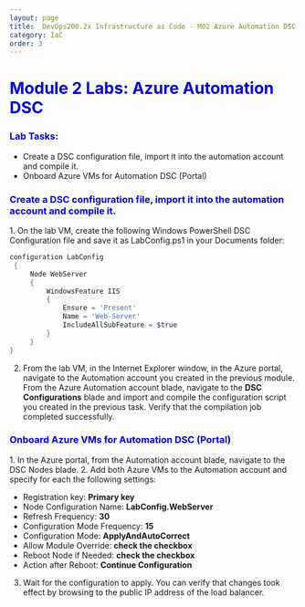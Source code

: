 ```yaml
---
layout: page
title:  DevOps200.2x Infrastructure as Code - M02 Azure Automation DSC Labs 2
category: IaC
order: 3
---
```

  

<h1><span style="color: #0000CD;"> Module 2 Labs: Azure Automation DSC </span></h1>



<h3><span style="color: #0000CD;"> Lab Tasks:</span></h3> 


- Create a DSC configuration file, import it into the automation account and compile it. 
- Onboard Azure VMs for Automation DSC (Portal)
  

 
  
<h3><span style="color: #0000CD;">Create a DSC configuration file, import it into the automation account and compile it. </span></h3> 
1. On the lab VM, create the following Windows PowerShell DSC Configuration file and save it as LabConfig.ps1 in your Documents folder: 

```powershell
configuration LabConfig 
 { 
     Node WebServer 
     { 
         WindowsFeature IIS 
         { 
             Ensure = 'Present' 
             Name = 'Web-Server' 
             IncludeAllSubFeature = $true 
         } 
     } 
} 
```
2.	From the lab VM, in the Internet Explorer window, in the Azure portal, navigate to the Automation account you created in the previous module. From the Azure Automation account blade, navigate to the **DSC Configurations** blade and import and compile the configuration script you created in the previous task. Verify that the compilation job completed successfully. 
 
 
  
<h3><span style="color: #0000CD;">Onboard Azure VMs for Automation DSC (Portal)</span></h3>  	 
1.	In the Azure portal, from the Automation account blade, navigate to the DSC Nodes blade. 
2.	Add both Azure VMs to the Automation account and specify for each the following settings: 

- Registration key: **Primary key** 
- Node Configuration Name: **LabConfig.WebServer** 
- Refresh Frequency: **30** 
- Configuration Mode Frequency: **15** 
- Configuration Mode: **ApplyAndAutoCorrect**
- Allow Module Override: **check the checkbox** 
- Reboot Node if Needed: **check the checkbox**
- Action after Reboot: **Continue Configuration** 
3.	Wait for the configuration to apply. You can verify that changes took effect by browsing to the public IP address of the load balancer. 
 
